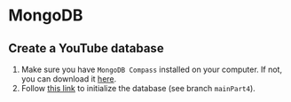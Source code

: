 # MongoDB

## Create a YouTube database
1. Make sure you have `MongoDB Compass` installed on your computer. If not, you can download it [here](https://www.mongodb.com/try/download/compass).
2. Follow [this link](https://github.com/maayanzahavi/WebPart2.git) to initialize the database (see branch `mainPart4`).
